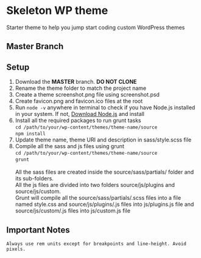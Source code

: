 # Skeleton WP theme
Starter theme to help you jump start coding custom WordPress themes

## Master Branch
## Setup
1. Download the **MASTER** branch. **DO NOT CLONE**
2. Rename the theme folder to match the project name
3. Create a theme screenshot.png file using screenshot.psd
4. Create favicon.png and favicon.ico files at the root
5. Run `node -v` anywhere in terminal to check if you have Node.js installed in your system. If not, [Download Node.js](https://nodejs.org/en/) and install
6. Install all the required packages to run grunt tasks <br>
`cd /path/to/your/wp-content/themes/theme-name/source` <br>
`npm install`
7. Update theme name, theme URI and description in sass/style.scss file
8. Compile all the sass and js files using grunt<br>
`cd /path/to/your/wp-content/themes/theme-name/source` <br>
`grunt`<br><br>
All the sass files are created inside the source/sass/partials/ folder and its sub-folders. <br>All the js files are divided into two folders source/js/plugins and source/js/custom. <br>Grunt will compile all the source/sass/partials/.scss files into a file named style.css and source/js/plugins/.js files into js/plugins.js file and source/js/custom/.js files into js/custom.js file

## Important Notes
	Always use rem units except for breakpoints and line-height. Avoid pixels.